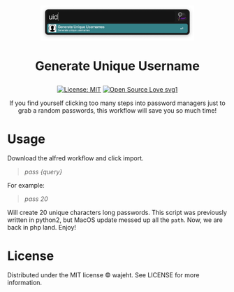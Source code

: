 <p align="center">
<img width="70%" src="https://raw.githubusercontent.com/wajeht/alfred-generate-unique-usernames/main/dist/screenshot.png" />
</p>

# <p align="center"> Generate Unique Username </p>

<div align="center">

[![License: MIT](https://img.shields.io/badge/License-MIT-blue.svg)](https://opensource.org/licenses/ISC) [![Open Source Love svg1](https://badges.frapsoft.com/os/v1/open-source.svg?v=103)](https://github.com/wajeht/alfred-generate-unique-usernames)

</div>

<p align="center">
If you find yourself clicking too many steps into password managers just to grab a random passwords, this workflow will save you so much time!
</p>

# Usage

Download the alfred workflow and click import.

> _pass {query}_

For example:

> _pass 20_ <br>

Will create 20 unique characters long passwords. This script was previously written in python2, but MacOS update messed up all the `path`. Now, we are back in php land. Enjoy!

# License

Distributed under the MIT license © wajeht. See LICENSE for more information.
